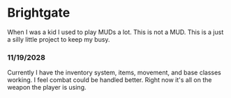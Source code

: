 # Brightgate

When I was a kid I used to play MUDs a lot.  This is not a MUD.  This is a just a silly little project to keep my busy.

### 11/19/2028
Currently I have the inventory system, items, movement, and base classes working.  I feel combat could be handled better.  Right now it's all on the weapon the player is using.
